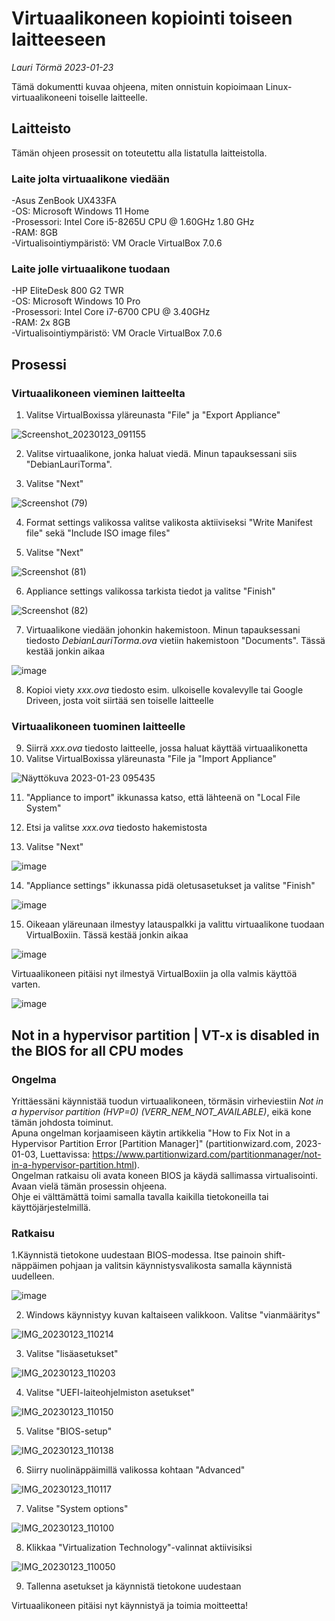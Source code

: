 # Virtuaalikoneen kopiointi toiseen laitteeseen

*Lauri Törmä 2023-01-23*

Tämä dokumentti kuvaa ohjeena, miten onnistuin kopioimaan Linux-virtuaalikoneeni toiselle laitteelle.

## Laitteisto

Tämän ohjeen prosessit on toteutettu alla listatulla laitteistolla.

### Laite jolta virtuaalikone viedään

-Asus ZenBook UX433FA  
-OS: Microsoft Windows 11 Home  
-Prosessori: Intel Core i5-8265U CPU @ 1.60GHz 1.80 GHz  
-RAM: 8GB  
-Virtualisointiympäristö: VM Oracle VirtualBox 7.0.6  
 

### Laite jolle virtuaalikone tuodaan

-HP EliteDesk 800 G2 TWR  
-OS: Microsoft Windows 10 Pro  
-Prosessori: Intel Core i7-6700 CPU @ 3.40GHz  
-RAM: 2x 8GB  
-Virtualisointiympäristö: VM Oracle VirtualBox 7.0.6  

## Prosessi

### Virtuaalikoneen vieminen laitteelta

1. Valitse VirtualBoxissa yläreunasta "File" ja "Export Appliance"  

![Screenshot_20230123_091155](https://user-images.githubusercontent.com/90974678/213991911-64ba9732-4780-4e48-9c0d-4bb6d886fd12.png)

2. Valitse virtuaalikone, jonka haluat viedä. Minun tapauksessani siis "DebianLauriTorma".  

3. Valitse "Next"   

![Screenshot (79)](https://user-images.githubusercontent.com/90974678/213992361-1403edc1-e43f-4362-a1d3-3f469b533873.png)

4. Format settings valikossa valitse valikosta aktiiviseksi "Write Manifest file" sekä "Include ISO image files"  

5. Valitse "Next"  

![Screenshot (81)](https://user-images.githubusercontent.com/90974678/213991967-cd0690a1-e68a-4d4e-8345-0eafb569a6c3.png)

6. Appliance settings valikossa tarkista tiedot ja valitse "Finish"

![Screenshot (82)](https://user-images.githubusercontent.com/90974678/213991984-4d026af3-2c08-4549-b929-36a06cee5996.png)

7. Virtuaalikone viedään johonkin hakemistoon. Minun tapauksessani tiedosto *DebianLauriTorma.ova* vietiin hakemistoon "Documents". Tässä kestää jonkin aikaa   

![image](https://user-images.githubusercontent.com/90974678/213997710-812659a3-7a42-4f6d-b1b9-7a83c1ef967f.png)


8. Kopioi viety *xxx.ova* tiedosto esim. ulkoiselle kovalevylle tai Google Driveen, josta voit siirtää sen toiselle laitteelle  

### Virtuaalikoneen tuominen laitteelle

9. Siirrä *xxx.ova* tiedosto laitteelle, jossa haluat käyttää virtuaalikonetta  
10. Valitse VirtualBoxissa yläreunasta "File ja "Import Appliance"  

![Näyttökuva 2023-01-23 095435](https://user-images.githubusercontent.com/90974678/213995626-e9e6b086-046e-4156-b1b0-3616422f205e.png)

11. "Appliance to import" ikkunassa katso, että lähteenä on "Local File System"

12. Etsi ja valitse *xxx.ova* tiedosto hakemistosta  

13. Valitse "Next"

![image](https://user-images.githubusercontent.com/90974678/213996312-22d1633b-0b5c-4146-9f44-95c5de402960.png)

14. "Appliance settings" ikkunassa pidä oletusasetukset ja valitse "Finish"  

![image](https://user-images.githubusercontent.com/90974678/213996677-db012cf3-d4ab-4d38-bda9-86c6372c0c0d.png)

15. Oikeaan yläreunaan ilmestyy latauspalkki ja valittu virtuaalikone tuodaan VirtualBoxiin. Tässä kestää jonkin aikaa

![image](https://user-images.githubusercontent.com/90974678/213996899-afaa0c5d-3c31-4821-b376-ce258ec82460.png)

Virtuaalikoneen pitäisi nyt ilmestyä VirtualBoxiin ja olla valmis käyttöä varten.

![image](https://user-images.githubusercontent.com/90974678/213997097-43fec6d6-331b-46d4-9751-ee3b8571f7cc.png)

## Not in a hypervisor partition | VT-x is disabled in the BIOS for all CPU modes

### Ongelma 
Yrittäessäni käynnistää tuodun virtuaalikoneen, törmäsin virheviestiin *Not in a hypervisor partition (HVP=0) (VERR_NEM_NOT_AVAILABLE)*, eikä kone tämän johdosta toiminut.  
Apuna ongelman korjaamiseen käytin artikkelia "How to Fix Not in a Hypervisor Partition Error [Partition Manager]" (partitionwizard.com, 2023-01-03, Luettavissa: https://www.partitionwizard.com/partitionmanager/not-in-a-hypervisor-partition.html).  
Ongelman ratkaisu oli avata koneen BIOS ja käydä sallimassa virtualisointi. Avaan vielä tämän prosessin ohjeena.  
Ohje ei välttämättä toimi samalla tavalla kaikilla tietokoneilla tai käyttöjärjestelmillä.  

### Ratkaisu

1.Käynnistä tietokone uudestaan BIOS-modessa. Itse painoin shift-näppäimen pohjaan ja valitsin käynnistysvalikosta samalla käynnistä uudelleen.

![image](https://user-images.githubusercontent.com/90974678/213999878-72dd936f-2b78-4724-ba0b-0a4073937056.png)

2. Windows käynnistyy kuvan kaltaiseen valikkoon. Valitse "vianmääritys"  

![IMG_20230123_110214](https://user-images.githubusercontent.com/90974678/214002038-ec2a9a34-1bab-4d9d-99f1-adf1a7a7e3db.jpg)

3. Valitse "lisäasetukset"

![IMG_20230123_110203](https://user-images.githubusercontent.com/90974678/214002322-2ff52b8a-0155-426b-81a7-058c1e8500ae.jpg)

4. Valitse "UEFI-laiteohjelmiston asetukset"  

![IMG_20230123_110150](https://user-images.githubusercontent.com/90974678/214002421-80acdd1b-bc82-4cf6-bed0-6dd759a5158f.jpg)

5. Valitse "BIOS-setup"


![IMG_20230123_110138](https://user-images.githubusercontent.com/90974678/214002676-ece1b54b-83b2-47bf-a24c-2e53144a4f29.jpg)

6. Siirry nuolinäppäimillä valikossa kohtaan "Advanced"  

![IMG_20230123_110117](https://user-images.githubusercontent.com/90974678/214002760-02c5c9bf-ba18-4b91-a1c2-b79682aa3f4b.jpg)

7. Valitse "System options"

![IMG_20230123_110100](https://user-images.githubusercontent.com/90974678/214002872-bb918f39-f5e4-4e1c-9f3d-9af98ed2d156.jpg)

8. Klikkaa "Virtualization Technology"-valinnat aktiivisiksi  


![IMG_20230123_110050](https://user-images.githubusercontent.com/90974678/214002925-ed0c8e38-95d7-4c12-b7ad-54be09c62674.jpg)

9. Tallenna asetukset ja käynnistä tietokone uudestaan  



Virtuaalikoneen pitäisi nyt käynnistyä ja toimia moitteetta!
